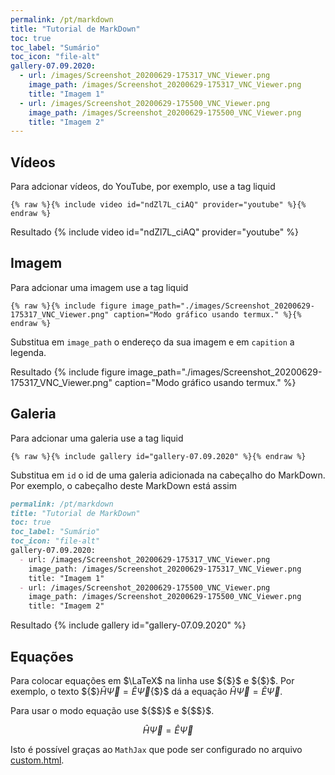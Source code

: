 ```yaml
---
permalink: /pt/markdown
title: "Tutorial de MarkDown"
toc: true
toc_label: "Sumário"
toc_icon: "file-alt"
gallery-07.09.2020:
  - url: /images/Screenshot_20200629-175317_VNC_Viewer.png
    image_path: /images/Screenshot_20200629-175317_VNC_Viewer.png
    title: "Imagem 1"
  - url: /images/Screenshot_20200629-175500_VNC_Viewer.png
    image_path: /images/Screenshot_20200629-175500_VNC_Viewer.png
    title: "Imagem 2"
---
```


## Vídeos

Para adcionar vídeos, do YouTube, por exemplo, use a tag liquid

```liquid
{% raw %}{% include video id="ndZl7L_ciAQ" provider="youtube" %}{% endraw %}
```

Resultado
{% include video id="ndZl7L_ciAQ" provider="youtube" %}

## Imagem

Para adcionar uma imagem use a tag liquid

```liquid
{% raw %}{% include figure image_path="./images/Screenshot_20200629-175317_VNC_Viewer.png" caption="Modo gráfico usando termux." %}{% endraw %}
```

Substitua em `image_path` o endereço da sua imagem e em `capition` a legenda.

Resultado
{% include figure image_path="./images/Screenshot_20200629-175317_VNC_Viewer.png" caption="Modo gráfico usando termux." %}

## Galeria

Para adcionar uma galeria use a tag liquid

```liquid
{% raw %}{% include gallery id="gallery-07.09.2020" %}{% endraw %}
```

Substitua em `id` o id de uma galeria adicionada na cabeçalho do MarkDown. Por exemplo, o cabeçalho deste MarkDown está assim

```markdown
permalink: /pt/markdown
title: "Tutorial de MarkDown"
toc: true
toc_label: "Sumário"
toc_icon: "file-alt"
gallery-07.09.2020:
  - url: /images/Screenshot_20200629-175317_VNC_Viewer.png
    image_path: /images/Screenshot_20200629-175317_VNC_Viewer.png
    title: "Imagem 1"
  - url: /images/Screenshot_20200629-175500_VNC_Viewer.png
    image_path: /images/Screenshot_20200629-175500_VNC_Viewer.png
    title: "Imagem 2"
```

Resultado
{% include gallery id="gallery-07.09.2020" %}

## Equações

Para colocar equações em $\LaTeX$ na linha use $\{\$}$ e $\{\$}$. Por exemplo, o texto
$\{\$}$\hat H\vec\Psi=\hat E\vec\Psi$\{\$}$ dá a equação $\hat H\vec\Psi=\hat E\vec\Psi$.

Para usar o modo equação use $\{\$\$}$ e $\{\$\$}$.

$$\hat H\vec\Psi=\hat E\vec\Psi$$

Isto é possível graças ao `MathJax` que pode ser configurado no arquivo
[custom.html](https://github.com/ismaeldamiao/ismaeldamiao.github.io/blob/main/_includes/head/custom.html).
